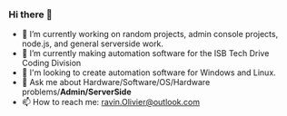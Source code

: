### Hi there 👋



- 🔭 I’m currently working on random projects, admin console projects, node.js, and general serverside work.
- 🌱 I’m currently making automation software for the ISB Tech Drive Coding Division
- 🤔 I'm looking to create automation software for Windows and Linux.
- 💬 Ask me about Hardware/Software/OS/Hardware problems/**Admin/ServerSide**
- 📫 How to reach me: ravin.Olivier@outlook.com
